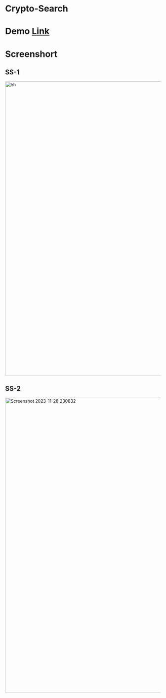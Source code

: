 # Crypto-Search
# Demo [Link](https://bagheladarsh007.github.io/Crypto-Search/)

# Screenshort
## SS-1
<img width="950" alt="hh" src="https://github.com/bagheladarsh007/Crypto-Search/assets/142333682/a31a6428-39e5-48fc-b310-5d4e9f8fe7c1">

## SS-2
<img width="953" alt="Screenshot 2023-11-28 230832" src="https://github.com/bagheladarsh007/Crypto-Search/assets/142333682/95627476-286d-47f1-ae88-d8b49b49085b">

